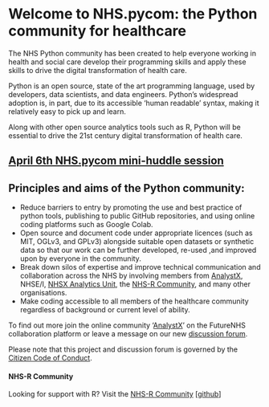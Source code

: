 # Welcome to NHS.pycom: the Python community for healthcare

The NHS Python community has been created to help everyone working in health and social care develop their programming skills and apply these skills to drive the digital transformation of health care.

Python is an open source, state of the art programming language, used by developers, data scientists, and data engineers. Python’s widespread adoption is, in part, due to its accessible ‘human readable’ syntax, making it relatively easy to pick up and learn.

Along with other open source analytics tools such as R, Python will be essential to drive the 21st century digital transformation of health care.

## [April 6th NHS.pycom mini-huddle session](https://www.events.england.nhs.uk/events/pycom-the-nhs-python-community)

## Principles and aims of the Python community:

- Reduce barriers to entry by promoting the use and best practice of python tools, publishing to public GitHub repositories, and using online coding platforms such as Google Colab.
- Open source and document code under appropriate licences (such as MIT, OGLv3, and GPLv3) alongside suitable open datasets or synthetic data so that our work can be further developed, re-used ,and improved upon by everyone in the community.
- Break down silos of expertise and improve technical communication and collaboration across the NHS by involving members from [AnalystX](https://future.nhs.uk/connect.ti/DataAnalyticsCovid19/grouphome), NHSE/I, [NHSX Analytics Unit](https://www.nhsx.nhs.uk/key-tools-and-info/nhsx-analytics-unit/), the [NHS-R Community](https://nhsrcommunity.com/), and many other organisations.
- Make coding accessible to all members of the healthcare community regardless of background or current level of ability.

To find out more join the online community ‘[AnalystX](https://future.nhs.uk/connect.ti/DataAnalyticsCovid19/grouphome)’ on the FutureNHS collaboration platform or leave a message on our new [discussion forum](https://github.com/nhs-pycom/nhs.pycom/discussions).

Please note that this project and discussion forum is governed by the [Citizen Code of Conduct](https://github.com/nhsx/nhs.pycom/blob/main/CODE_OF_CONDUCT.md).

#### NHS-R Community

Looking for support with R? Visit the [NHS-R Community](https://nhsrcommunity.com/) [[github](https://github.com/nhs-r-community)]
